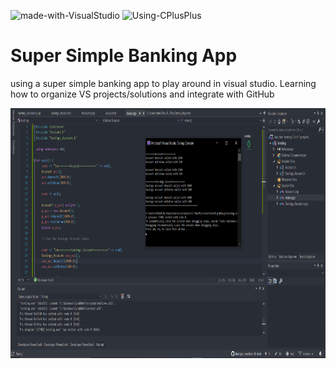 ![made-with-VisualStudio](https://img.shields.io/badge/Made%20With-Visual%20Studio-ba88f3)  ![Using-CPlusPlus](https://img.shields.io/badge/Using-C%2B%2B-ff69b4)

# Super Simple Banking App
using a super simple banking app to play around in visual studio. Learning how to organize VS projects/solutions and integrate with GitHub

<img src="./assets/screenshot.png"
     alt="Img"
     style="margin-right: 10px; height: 400px;" />
